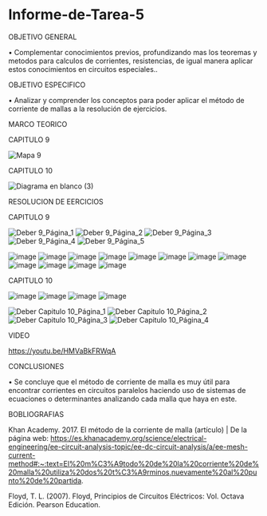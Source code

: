# Informe-de-Tarea-5

OBJETIVO GENERAL 

• Complementar conocimientos previos, profundizando mas los teoremas y metodos para calculos de corrientes, resistencias, de igual manera aplicar estos conocimientos en circuitos especiales..

OBJETIVO ESPECIFICO

•	Analizar y comprender los conceptos para poder aplicar el método de corriente de mallas a la resolución de ejercicios.

MARCO TEORICO

CAPITULO 9

![Mapa 9](https://user-images.githubusercontent.com/93209004/149267361-440e6a28-6f09-4189-9ae8-ed1bcda9aa1c.png)


CAPITULO 10

![Diagrama en blanco (3)](https://user-images.githubusercontent.com/93899658/149351219-9f41ca15-a473-49d3-b699-0beda355ac33.png)



RESOLUCION DE EERCICIOS 

CAPITULO 9

![Deber 9_Página_1](https://user-images.githubusercontent.com/93209004/148313420-7f1a292e-c3e3-4175-89ab-cae04c62256e.jpg)
![Deber 9_Página_2](https://user-images.githubusercontent.com/93209004/148313428-e194723b-9a64-4bb1-9def-6eda941d17b3.jpg)
![Deber 9_Página_3](https://user-images.githubusercontent.com/93209004/148313431-afb31df2-567a-4fff-bfbd-f15331c41fd1.jpg)
![Deber 9_Página_4](https://user-images.githubusercontent.com/93209004/148313432-a8408dd9-e9fd-4078-b463-869221bb8bcb.jpg)
![Deber 9_Página_5](https://user-images.githubusercontent.com/93209004/148313436-5c263067-0a49-43ac-872a-b41d8ff992b5.jpg)

![image](https://user-images.githubusercontent.com/93899658/149351352-3034aedd-3c27-4732-aba3-ca1515f61246.png)
![image](https://user-images.githubusercontent.com/93899658/149351390-b0ec73da-a199-446c-894c-2492485e5b9f.png)
![image](https://user-images.githubusercontent.com/93899658/149351423-09c5f86c-c12e-494f-a167-f91b3c0645a8.png)
![image](https://user-images.githubusercontent.com/93899658/149351463-d9b03706-d64f-4f64-87f2-4e35c5412c7d.png)
![image](https://user-images.githubusercontent.com/93899658/149351499-45bb5222-7030-4886-8945-f9f508ae8d07.png)
![image](https://user-images.githubusercontent.com/93899658/149351534-2be5e178-7d52-402a-a358-aa7f7e3ccd27.png)
![image](https://user-images.githubusercontent.com/93899658/149351578-a885507f-b5fc-4f1e-8c5c-d1a685f0b7f3.png)
![image](https://user-images.githubusercontent.com/93899658/149351609-713f093a-9787-401a-b78a-e1f4b3e7f803.png)
![image](https://user-images.githubusercontent.com/93899658/149351644-d1d1d4bf-2c68-4340-85fe-c36f86d2fcf9.png)
![image](https://user-images.githubusercontent.com/93899658/149351673-dfaef433-91d6-44a9-8122-4a1e180e2bc3.png)
![image](https://user-images.githubusercontent.com/93899658/149351710-c61ea462-af07-4eea-8b9b-69637bd864cc.png)
![image](https://user-images.githubusercontent.com/93899658/149351748-237ef33a-8c86-4788-a139-f53af66b86c8.png)


CAPITULO 10

![image](https://user-images.githubusercontent.com/93899658/149351879-2932af74-1f62-4625-83fe-af93d064d354.png)
![image](https://user-images.githubusercontent.com/93899658/149351946-86d83f76-4464-470a-916c-786f30954d07.png)
![image](https://user-images.githubusercontent.com/93899658/149351982-87dc7c48-e309-4012-911a-0a9db3f7f0b4.png)
![image](https://user-images.githubusercontent.com/93899658/149352116-5b48b373-e711-4a19-903b-da19c757bfc4.png)

![Deber Capitulo 10_Página_1](https://user-images.githubusercontent.com/93209004/148313495-4d00e8af-755a-4c46-b716-5804089fddb8.jpg)
![Deber Capitulo 10_Página_2](https://user-images.githubusercontent.com/93209004/148313496-ac3f9a18-fc68-4ed3-a296-f265bad066a6.jpg)
![Deber Capitulo 10_Página_3](https://user-images.githubusercontent.com/93209004/148313503-bf98c014-7be6-468b-8320-df4164f47b92.jpg)
![Deber Capitulo 10_Página_4](https://user-images.githubusercontent.com/93209004/148313506-a246125e-fe75-4500-8b09-7106ac0ff42c.jpg)


VIDEO

https://youtu.be/HMVaBkFRWqA

CONCLUSIONES 

•	Se concluye que el método de corriente de malla es muy útil para encontrar corrientes en circuitos paralelos haciendo uso de sistemas de ecuaciones o determinantes analizando cada malla que haya en este.



BOBLIOGRAFIAS 

Khan Academy. 2017. El método de la corriente de malla (artículo) | De la página web: https://es.khanacademy.org/science/electrical-engineering/ee-circuit-analysis-topic/ee-dc-circuit-analysis/a/ee-mesh-current-method#:~:text=El%20m%C3%A9todo%20de%20la%20corriente%20de%20malla%20utiliza%20dos%20t%C3%A9rminos,nuevamente%20al%20punto%20de%20partida.

Floyd, T. L. (2007). Floyd, Principios de Circuitos Eléctricos: Vol. Octava Edición. Pearson Education.



